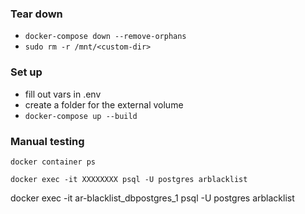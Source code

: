 ### Tear down

- `docker-compose down --remove-orphans`
- `sudo rm -r /mnt/<custom-dir>`

### Set up

- fill out vars in .env
- create a folder for the external volume
- `docker-compose up --build`

### Manual testing

`docker container ps`

`docker exec -it XXXXXXXX psql -U postgres arblacklist`

docker exec -it ar-blacklist_dbpostgres_1 psql -U postgres arblacklist